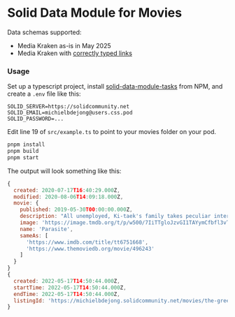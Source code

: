 # Solid Data Module for Movies

Data schemas supported:
* Media Kraken as-is in May 2025
* Media Kraken with [correctly typed links](https://github.com/NoelDeMartin/media-kraken/issues/41)

### Usage
Set up a typescript project, install [solid-data-module-tasks](https://www.npmjs.com/package/solid-data-module-tasks) from NPM, and create a `.env` file like this:
```env
SOLID_SERVER=https://solidcommunity.net
SOLID_EMAIL=michielbdejong@users.css.pod
SOLID_PASSWORD=...
```

Edit line 19 of `src/example.ts` to point to your movies folder on your pod.
```sh
pnpm install
pnpm build
pnpm start
```

The output will look something like this:
```javascript
{
  created: 2020-07-17T16:40:29.000Z,
  modified: 2020-08-06T14:09:18.000Z,
  movie: {
    published: 2019-05-30T00:00:00.000Z,
    description: "All unemployed, Ki-taek's family takes peculiar interest in the wealthy and glamorous Parks for their livelihood until they get entangled in an unexpected incident.",
    image: 'https://image.tmdb.org/t/p/w500/7IiTTgloJzvGI1TAYymCfbfl3vT.jpg',
    name: 'Parasite',
    sameAs: [
      'https://www.imdb.com/title/tt6751668',
      'https://www.themoviedb.org/movie/496243'
    ]
  }
}
{
  created: 2022-05-17T14:50:44.000Z,
  startTime: 2022-05-17T14:50:44.000Z,
  endTime: 2022-05-17T14:50:44.000Z,
  listingId: 'https://michielbdejong.solidcommunity.net/movies/the-green-mile-1999#it'
}
```